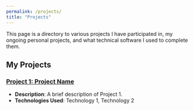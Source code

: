 ```yaml
---
permalink: /projects/
title: "Projects"
---
```


This page is a directory to various projects I have participated in, my ongoing personal projects, and what technical software I used to complete them. 

## My Projects

### [Project 1: Project Name](./_projects/project-JetOp.md)
- **Description**: A brief description of Project 1.
- **Technologies Used**: Technology 1, Technology 2